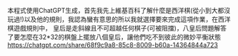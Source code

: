 本程式使用ChatGPT生成，首先我先上維基百科了解什麼是西洋棋(從小到大都沒玩過!)以及他的規則，我認為蠻有意思的所以我就選擇要來完成這項作業，在西洋棋遊戲規則中，
皇后是走斜線且不可超越任何棋子(可被阻擋)，八皇后問題解答了要怎麼在32*32的棋盤上擺放八個皇后，讓他們吃不到彼此的微妙平衡狀態
https://chatgpt.com/share/68f9c9a8-85c8-8009-b60a-14364844a723
